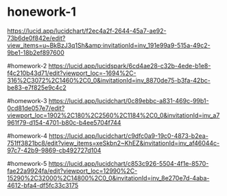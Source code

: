 # honework-1
https://lucid.app/lucidchart/f2ec4a2f-2644-45a7-ae92-73b6de0f842e/edit?view_items=u~BkBzJ3q1Sh&amp;invitationId=inv_191e99a9-515a-49c2-9be1-18b2ef897600

#homework-2
https://lucid.app/lucidspark/6cd4ae28-c32b-4ede-b1e8-f4c210b43d71/edit?viewport_loc=-1694%2C-316%2C3072%2C1460%2C0_0&invitationId=inv_8870de75-b3fa-42bc-be83-e7f825e9c4c2

#homework-3
https://lucid.app/lucidchart/0c89ebbc-a831-469c-99b1-0cd81de057e7/edit?viewport_loc=1902%2C180%2C2560%2C1184%2C0_0&invitationId=inv_a7961f79-d154-4701-b80c-b4ee5704f744

#homework-4
https://lucid.app/lucidchart/c9dfc0a9-19c0-4873-b2ea-751ff3821bc8/edit?view_items=xeSkbn2~KhEZ&invitationId=inv_af46044c-97c7-42b9-9869-cb492727d104

#homework-5
https://lucid.app/lucidchart/c853c926-5504-4f1e-8570-fae22a9924fa/edit?viewport_loc=12990%2C-15290%2C32000%2C14800%2C0_0&invitationId=inv_8e270e7d-4aba-4612-bfa4-df5fc33c3175

